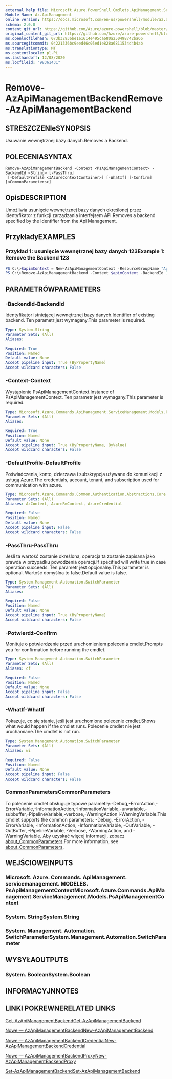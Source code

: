 ```yaml
---
external help file: Microsoft.Azure.PowerShell.Cmdlets.ApiManagement.ServiceManagement.dll-Help.xml
Module Name: Az.ApiManagement
online version: https://docs.microsoft.com/en-us/powershell/module/az.apimanagement/remove-azapimanagementbackend
schema: 2.0.0
content_git_url: https://github.com/Azure/azure-powershell/blob/master/src/ApiManagement/ApiManagement/help/Remove-AzApiManagementBackend.md
original_content_git_url: https://github.com/Azure/azure-powershell/blob/master/src/ApiManagement/ApiManagement/help/Remove-AzApiManagementBackend.md
ms.openlocfilehash: 073b32936be1e1614e495ca680a250498742ba66
ms.sourcegitcommit: 04221336bc9eed46c05ed1e828a6811534d4b4ab
ms.translationtype: MT
ms.contentlocale: pl-PL
ms.lasthandoff: 12/08/2020
ms.locfileid: "98361431"
---
```

# <span data-ttu-id="f9d26-101">Remove-AzApiManagementBackend</span><span class="sxs-lookup"><span data-stu-id="f9d26-101">Remove-AzApiManagementBackend</span></span>

## <span data-ttu-id="f9d26-102">STRESZCZENIe</span><span class="sxs-lookup"><span data-stu-id="f9d26-102">SYNOPSIS</span></span>
<span data-ttu-id="f9d26-103">Usuwanie wewnętrznej bazy danych.</span><span class="sxs-lookup"><span data-stu-id="f9d26-103">Removes a Backend.</span></span>

## <span data-ttu-id="f9d26-104">POLECENIA</span><span class="sxs-lookup"><span data-stu-id="f9d26-104">SYNTAX</span></span>

```
Remove-AzApiManagementBackend -Context <PsApiManagementContext> -BackendId <String> [-PassThru]
 [-DefaultProfile <IAzureContextContainer>] [-WhatIf] [-Confirm] [<CommonParameters>]
```

## <span data-ttu-id="f9d26-105">Opis</span><span class="sxs-lookup"><span data-stu-id="f9d26-105">DESCRIPTION</span></span>
<span data-ttu-id="f9d26-106">Umożliwia usunięcie wewnętrznej bazy danych określonej przez identyfikator z funkcji zarządzania interfejsem API.</span><span class="sxs-lookup"><span data-stu-id="f9d26-106">Removes a backend specified by the Identifier from the Api Management.</span></span>

## <span data-ttu-id="f9d26-107">Przykłady</span><span class="sxs-lookup"><span data-stu-id="f9d26-107">EXAMPLES</span></span>

### <span data-ttu-id="f9d26-108">Przykład 1: usunięcie wewnętrznej bazy danych 123</span><span class="sxs-lookup"><span data-stu-id="f9d26-108">Example 1: Remove the Backend 123</span></span>
```powershell
PS C:\>$apimContext = New-AzApiManagementContext -ResourceGroupName "Api-Default-WestUS" -ServiceName "contoso"
PS C:\>Remove-AzApiManagementBackend -Context $apimContext -BackendId 123 -PassThru
```

## <span data-ttu-id="f9d26-109">PARAMETRÓW</span><span class="sxs-lookup"><span data-stu-id="f9d26-109">PARAMETERS</span></span>

### <span data-ttu-id="f9d26-110">-BackendId</span><span class="sxs-lookup"><span data-stu-id="f9d26-110">-BackendId</span></span>
<span data-ttu-id="f9d26-111">Identyfikator istniejącej wewnętrznej bazy danych.</span><span class="sxs-lookup"><span data-stu-id="f9d26-111">Identifier of existing backend.</span></span>
<span data-ttu-id="f9d26-112">Ten parametr jest wymagany.</span><span class="sxs-lookup"><span data-stu-id="f9d26-112">This parameter is required.</span></span>

```yaml
Type: System.String
Parameter Sets: (All)
Aliases:

Required: True
Position: Named
Default value: None
Accept pipeline input: True (ByPropertyName)
Accept wildcard characters: False
```

### <span data-ttu-id="f9d26-113">-Context</span><span class="sxs-lookup"><span data-stu-id="f9d26-113">-Context</span></span>
<span data-ttu-id="f9d26-114">Wystąpienie PsApiManagementContext.</span><span class="sxs-lookup"><span data-stu-id="f9d26-114">Instance of PsApiManagementContext.</span></span>
<span data-ttu-id="f9d26-115">Ten parametr jest wymagany.</span><span class="sxs-lookup"><span data-stu-id="f9d26-115">This parameter is required.</span></span>

```yaml
Type: Microsoft.Azure.Commands.ApiManagement.ServiceManagement.Models.PsApiManagementContext
Parameter Sets: (All)
Aliases:

Required: True
Position: Named
Default value: None
Accept pipeline input: True (ByPropertyName, ByValue)
Accept wildcard characters: False
```

### <span data-ttu-id="f9d26-116">-DefaultProfile</span><span class="sxs-lookup"><span data-stu-id="f9d26-116">-DefaultProfile</span></span>
<span data-ttu-id="f9d26-117">Poświadczenia, konto, dzierżawa i subskrypcja używane do komunikacji z usługą Azure.</span><span class="sxs-lookup"><span data-stu-id="f9d26-117">The credentials, account, tenant, and subscription used for communication with azure.</span></span>

```yaml
Type: Microsoft.Azure.Commands.Common.Authentication.Abstractions.Core.IAzureContextContainer
Parameter Sets: (All)
Aliases: AzContext, AzureRmContext, AzureCredential

Required: False
Position: Named
Default value: None
Accept pipeline input: False
Accept wildcard characters: False
```

### <span data-ttu-id="f9d26-118">-PassThru</span><span class="sxs-lookup"><span data-stu-id="f9d26-118">-PassThru</span></span>
<span data-ttu-id="f9d26-119">Jeśli ta wartość zostanie określona, operacja ta zostanie zapisana jako prawda w przypadku powodzenia operacji.</span><span class="sxs-lookup"><span data-stu-id="f9d26-119">If specified will write true in case operation succeeds.</span></span>
<span data-ttu-id="f9d26-120">Ten parametr jest opcjonalny.</span><span class="sxs-lookup"><span data-stu-id="f9d26-120">This parameter is optional.</span></span>
<span data-ttu-id="f9d26-121">Wartość domyślna to false.</span><span class="sxs-lookup"><span data-stu-id="f9d26-121">Default value is false.</span></span>

```yaml
Type: System.Management.Automation.SwitchParameter
Parameter Sets: (All)
Aliases:

Required: False
Position: Named
Default value: None
Accept pipeline input: True (ByPropertyName)
Accept wildcard characters: False
```

### <span data-ttu-id="f9d26-122">-Potwierdź</span><span class="sxs-lookup"><span data-stu-id="f9d26-122">-Confirm</span></span>
<span data-ttu-id="f9d26-123">Monituje o potwierdzenie przed uruchomieniem polecenia cmdlet.</span><span class="sxs-lookup"><span data-stu-id="f9d26-123">Prompts you for confirmation before running the cmdlet.</span></span>

```yaml
Type: System.Management.Automation.SwitchParameter
Parameter Sets: (All)
Aliases: cf

Required: False
Position: Named
Default value: None
Accept pipeline input: False
Accept wildcard characters: False
```

### <span data-ttu-id="f9d26-124">-WhatIf</span><span class="sxs-lookup"><span data-stu-id="f9d26-124">-WhatIf</span></span>
<span data-ttu-id="f9d26-125">Pokazuje, co się stanie, jeśli jest uruchomione polecenie cmdlet.</span><span class="sxs-lookup"><span data-stu-id="f9d26-125">Shows what would happen if the cmdlet runs.</span></span> <span data-ttu-id="f9d26-126">Polecenie cmdlet nie jest uruchamiane.</span><span class="sxs-lookup"><span data-stu-id="f9d26-126">The cmdlet is not run.</span></span>

```yaml
Type: System.Management.Automation.SwitchParameter
Parameter Sets: (All)
Aliases: wi

Required: False
Position: Named
Default value: None
Accept pipeline input: False
Accept wildcard characters: False
```

### <span data-ttu-id="f9d26-127">CommonParameters</span><span class="sxs-lookup"><span data-stu-id="f9d26-127">CommonParameters</span></span>
<span data-ttu-id="f9d26-128">To polecenie cmdlet obsługuje typowe parametry:-Debug,-ErrorAction,-ErrorVariable,-InformationAction,-InformationVariable,-unvariable,-subbuffer,-PipelineVariable,-verbose,-WarningAction i-WarningVariable.</span><span class="sxs-lookup"><span data-stu-id="f9d26-128">This cmdlet supports the common parameters: -Debug, -ErrorAction, -ErrorVariable, -InformationAction, -InformationVariable, -OutVariable, -OutBuffer, -PipelineVariable, -Verbose, -WarningAction, and -WarningVariable.</span></span> <span data-ttu-id="f9d26-129">Aby uzyskać więcej informacji, zobacz [about_CommonParameters](http://go.microsoft.com/fwlink/?LinkID=113216).</span><span class="sxs-lookup"><span data-stu-id="f9d26-129">For more information, see [about_CommonParameters](http://go.microsoft.com/fwlink/?LinkID=113216).</span></span>

## <span data-ttu-id="f9d26-130">WEJŚCIOWE</span><span class="sxs-lookup"><span data-stu-id="f9d26-130">INPUTS</span></span>

### <span data-ttu-id="f9d26-131">Microsoft. Azure. Commands. ApiManagement. servicemanagement. MODELES. PsApiManagementContext</span><span class="sxs-lookup"><span data-stu-id="f9d26-131">Microsoft.Azure.Commands.ApiManagement.ServiceManagement.Models.PsApiManagementContext</span></span>

### <span data-ttu-id="f9d26-132">System. String</span><span class="sxs-lookup"><span data-stu-id="f9d26-132">System.String</span></span>

### <span data-ttu-id="f9d26-133">System. Management. Automation. SwitchParameter</span><span class="sxs-lookup"><span data-stu-id="f9d26-133">System.Management.Automation.SwitchParameter</span></span>

## <span data-ttu-id="f9d26-134">WYSYŁA</span><span class="sxs-lookup"><span data-stu-id="f9d26-134">OUTPUTS</span></span>

### <span data-ttu-id="f9d26-135">System. Boolean</span><span class="sxs-lookup"><span data-stu-id="f9d26-135">System.Boolean</span></span>

## <span data-ttu-id="f9d26-136">INFORMACYJN</span><span class="sxs-lookup"><span data-stu-id="f9d26-136">NOTES</span></span>

## <span data-ttu-id="f9d26-137">LINKI POKREWNE</span><span class="sxs-lookup"><span data-stu-id="f9d26-137">RELATED LINKS</span></span>

[<span data-ttu-id="f9d26-138">Get-AzApiManagementBackend</span><span class="sxs-lookup"><span data-stu-id="f9d26-138">Get-AzApiManagementBackend</span></span>](./Get-AzApiManagementBackend.md)

[<span data-ttu-id="f9d26-139">Nowe — AzApiManagementBackend</span><span class="sxs-lookup"><span data-stu-id="f9d26-139">New-AzApiManagementBackend</span></span>](./New-AzApiManagementBackend.md)

[<span data-ttu-id="f9d26-140">Nowe — AzApiManagementBackendCredential</span><span class="sxs-lookup"><span data-stu-id="f9d26-140">New-AzApiManagementBackendCredential</span></span>](./New-AzApiManagementBackendCredential.md)

[<span data-ttu-id="f9d26-141">Nowe — AzApiManagementBackendProxy</span><span class="sxs-lookup"><span data-stu-id="f9d26-141">New-AzApiManagementBackendProxy</span></span>](./New-AzApiManagementBackendProxy.md)

[<span data-ttu-id="f9d26-142">Set-AzApiManagementBackend</span><span class="sxs-lookup"><span data-stu-id="f9d26-142">Set-AzApiManagementBackend</span></span>](./Set-AzApiManagementBackend.md)

